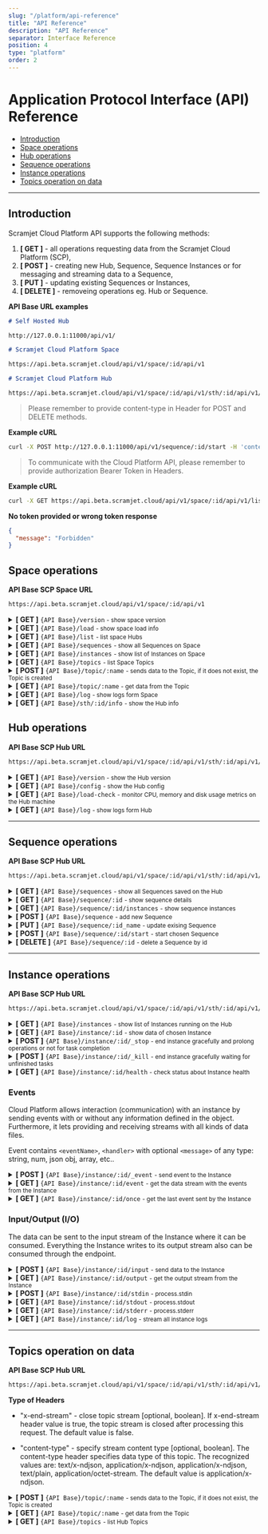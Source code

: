 ```yaml
---
slug: "/platform/api-reference"
title: "API Reference"
description: "API Reference"
separator: Interface Reference
position: 4
type: "platform"
order: 2
---
```


# Application Protocol Interface (API) Reference

- [Introduction](#introduction)
- [Space operations](#hub-operations)
- [Hub operations](#hub-operations)
- [Sequence operations](#sequence-operations)
- [Instance operations](#instance-operations)
- [Topics operation on data](#topics-operation-on-data)

---

## Introduction

Scramjet Cloud Platform API supports the following methods:

1. <strong class="get">[ GET ]</strong> - all operations requesting data from the Scramjet Cloud Platform (SCP),
2. <strong class="post">[ POST ]</strong> - creating new Hub, Sequence, Sequence Instances or for messaging and streaming data to a Sequence,
3. <strong class="put">[ PUT ]</strong> - updating existing Sequences or Instances,
4. <strong class="delete">[ DELETE ]</strong> - removeing operations eg. Hub or Sequence.

**API Base URL examples**

```md
# Self Hosted Hub

http://127.0.0.1:11000/api/v1/

# Scramjet Cloud Platform Space

https://api.beta.scramjet.cloud/api/v1/space/:id/api/v1

# Scramjet Cloud Platform Hub

https://api.beta.scramjet.cloud/api/v1/space/:id/api/v1/sth/:id/api/v1/
```

> Please remember to provide content-type in Header for POST and DELETE methods.

**Example cURL**

```bash
curl -X POST http://127.0.0.1:11000/api/v1/sequence/:id/start -H 'content-type: application/json'
```

> To communicate with the Cloud Platform API, please remember to provide authorization Bearer Token in Headers.

**Example cURL**

```bash
curl -X GET https://api.beta.scramjet.cloud/api/v1/space/:id/api/v1/list -H 'accept: */*' -H 'authorization: Bearer {Token}' -H 'content-type: application/json'
```

**No token provided or wrong token response**

```json
{
  "message": "Forbidden"
}
```

## Space operations

**API Base SCP Space URL**

```bash
https://api.beta.scramjet.cloud/api/v1/space/:id/api/v1
```

<details>
<summary>
    <strong className="get">[ GET ]</strong>  <code>&#123;API Base&#125;/version</code> <small>- show space version</small>
</summary>

**Parameters**

<small>No parameters</small>

**Responses**

<small>Status: <code>200</code> - Success</small>

```json
{
  "service": "@scramjet/manager",
  "apiVersion": "v1",
  "version": "0.22.0",
  "build": "8b39d26"
}
```

</details>

<details>
<summary>
    <strong className="get">[ GET ]</strong>  <code>&#123;API Base&#125;/load</code> <small>- show space load info</small>
</summary>

**Parameters**

<small>No parameters</small>

**Responses**

<small>Status: <code>200</code> - Success</small>

```json
{
  "avgLoad": 0.15,
  "currentLoad": 10.34503968983302,
  "memFree": 27063754752,
  "memUsed": 16267390976,
  "fsSize": [
    {
      "fs": "/dev/mapper/ubuntu--vg-ubuntu--lv",
      "type": "ext4",
      "size": 51716325376,
      "used": 11687919616,
      "available": 37864574976,
      "use": 23.59,
      "mount": "/etc/hosts"
    }
  ]
}
```

</details>

<details>
<summary>
    <strong className="get">[ GET ]</strong>  <code>&#123;API Base&#125;/list</code> <small>- list space Hubs</small>
</summary>

**Parameters**

<small>No parameters</small>

**Responses**

<small>Status: <code>200</code> - Success</small>

```json
[
  {
    "id": "sth-6cd78f999b-ntdtw", 
    "info": {
      "created": "2022-04-07T11:42:59.185Z",
      "lastConnected": "2022-04-07T11:42:59.187Z"
    },
    "healthy": true,
    "isConnectionActive": true
  }
]
```

</details>

<details>
<summary>
    <strong className="get">[ GET ]</strong>  <code>&#123;API Base&#125;/sequences</code> <small>- show all Sequences on Space</small>
</summary>

**Parameters**

<small>No parameters</small>

**Responses**

<small>Status: <code>200</code> - Success</small>

```json
["a54675bd-fed8-4b67-9c3e-47c3302083a7", "00539df4-d0e2-4190-8ea9-52a2a22c3122"]
```

</details>

<details>
<summary>
    <strong className="get">[ GET ]</strong>  <code>&#123;API Base&#125;/instances</code> <small>- show list of Instances on Space</small>
</summary>

**Parameters**

<small>No parameters</small>

**Responses**

<small>Status: <code>200</code> - Success</small>

```json
[
  [
    ["66e0e68f-7ad8-4c90-9233-23748c5f2445"],
    ["bde7e8a1-0aa6-41ae-b922-f29eaf7dbe26"]
  ]
]
```

</details>

<details>
<summary>
    <strong className="get">[ GET ]</strong>  <code>&#123;API Base&#125;/topics</code> <small>- list Space Topics</small>
</summary>

**Parameters**

<small>No parameters</small>

**Responses**

<small>Status: <code>200</code> - Success</small>

```json
[
  {
    "name": "messages-slack",
    "contentType": "application/json",
    "actors": [
      {
        "role": "consumer",
        "type": "host",
        "stream": true,
        "hostId": "sth-1",
        "retired": false
      },
      {
        "role": "consumer",
        "type": "host",
        "stream": true,
        "hostId": "sth-0",
        "retired": false
      }
    ]
  },
  {
    "name": "messages-slack-inbound",
    "contentType": "application/json",
    "actors": [
      {
        "role": "provider",
        "type": "host",
        "stream": true,
        "hostId": "sth-1",
        "retired": false
      },
      {
        "role": "consumer",
        "type": "host",
        "stream": true,
        "hostId": "sth-1",
        "retired": false
      }
    ]
  }
]
```

</details>

<details>
<summary>
    <strong className="post">[ POST ]</strong>  <code>&#123;API Base&#125;/topic/:name​</code> <small>- sends data to the Topic, if it does not exist, the Topic is created</small>
</summary>

**Parameters**

<small>No parameters</small>

**Request Headers**

<small>Content-type: application/x-ndjson</small>

**Responses**

<small>Status: <code>200</code> - Success - when data to topic is sent with the header indicating the end of data</small>
<small>Status: <code>202</code> - accepted - when data to topic is sent without the header indicating the end of data (default)</small>

</details>

<details>
<summary>
    <strong className="get">[ GET ]</strong>  <code>&#123;API Base&#125;/topic/:name​</code> <small>- get data from the Topic</small>
</summary>

**Parameters**

<small>No parameters</small>

**Responses**

<small>Topic data stream.</small>

<small>Status: <code>200</code> - Success</small>

```json
{
  "source": "Twitter",
  "id": "850006245121695778",
  "content": "Natural wetlands make up ~30% of global total CH4 emissions",
  "user": {
    "id": 1234994945,
    "name": "Climate Change Conference",
    "screen_name": "Climate Change"
  }
}
```

</details>

<details>
<summary>
    <strong className="get">[ GET ]</strong>  <code>&#123;API Base&#125;/log</code> <small>- show logs form Space</small>
</summary>

**Parameters**

<small>No parameters</small>

**Responses**

<small>Content-type: application/octet-stream</small>

<small>Status: <code>200</code> - Success</small>

```bash
sth-0: {"level":"TRACE","msg":"Sequence finished with success","ts":1661330645068,"from":"CSIController","Host":{},"data":[0]}
sth-0: {"level":"INFO","msg":"Cleanup completed","ts":1661330645070,"from":"CSIController","Host":{}}
sth-0: {"level":"TRACE","msg":"Instance stopped.","ts":1661330645070,"from":"CSIController","Host":{}}
sth-0: {"level":"TRACE","msg":"Finalizing...","ts":1661330645071,"from":"CSIController","Host":{}}
sth-0: {"level":"DEBUG","msg":"Request","ts":1661330786491,"from":"Host","Host":{},"data":["date: 2022-08-24T08:46:26.491Z, method: GET, url: /api/v1/instances, status: 200"]}
sth-0: {"level":"DEBUG","msg":"Request","ts":1661330786642,"from":"Host","Host":{},"data":["date: 2022-08-24T08:46:26.641Z, method: GET, url: /api/v1/sequences, status: 200"]}
```

</details>

<details>
<summary>
    <strong className="get">[ GET ]</strong>  <code>&#123;API Base&#125;/sth/:id/info</code> <small>- show the Hub info</small>
</summary>

**Parameters**

<small>No parameters</small>

**Responses**

<small>Status: <code>200</code> - Success</small>

```json
{
  "id": "sth-0",
  "info": {
    "created": "2022-07-08T08:54:53.394Z",
    "lastConnected": "2022-07-18T15:10:37.567Z",
    "lastDisconnected": "2022-07-18T15:10:37.323Z"
  },
  "healthy": true,
  "isConnectionActive": true
}
```

</details>

## Hub operations

**API Base SCP Hub URL**

```bash
https://api.beta.scramjet.cloud/api/v1/space/:id/api/v1/sth/:id/api/v1/
```

<details>
<summary>
    <strong className="get">[ GET ]</strong>  <code>&#123;API Base&#125;/version</code> <small>- show the Hub version</small>
</summary>

**Parameters**

<small>No parameters</small>

**Responses**

<small>Status: <code>200</code> - Success</small>

```json
{
  "service": "@scramjet/host",
  "apiVersion": "v1",
  "version": "0.24.2",
  "build": "source"
}
```

</details>

<details>
<summary>
    <strong className="get">[ GET ]</strong>  <code>&#123;API Base&#125;/config</code> <small>- show the Hub config</small>
</summary>

**Parameters**

<small>No parameters</small>

**Responses**

<small>Status: <code>200</code> - Success</small>

```json
{
  "logLevel": "trace",
  "logColors": true,
  "cpmUrl": "mm-api.org-5fa96f7c-058h-9o59-8645-y7d4b0af2717.svc.cluster.local:11000",
  "cpmId": "org-5fa96f7c-058h-9o59-8645-y7d4b0af2717-manager",
  "docker": {
    "prerunner": {
      "image": "scramjetorg/pre-runner:0.24.2",
      "maxMem": 128
    },
    "runner": {
      "image": "",
      "maxMem": 512,
      "exposePortsRange": [30000, 32767],
      "hostIp": "0.0.0.0"
    },
    "runnerImages": {
      "python3": "scramjetorg/runner-py:0.24.2",
      "node": "scramjetorg/runner:0.24.2"
    }
  },
  "identifyExisting": false,
  "host": {
    "hostname": "0.0.0.0",
    "port": 8000,
    "apiBase": "/api/v1",
    "instancesServerPort": 8001,
    "infoFilePath": "/tmp/sth-id.json",
    "id": "sth-0"
  },
  "instanceRequirements": {
    "freeMem": 256,
    "cpuLoad": 10,
    "freeSpace": 128
  },
  "safeOperationLimit": 512,
  "instanceAdapterExitDelay": 9000,
  "runtimeAdapter": "kubernetes",
  "startupConfig": "",
  "exitWithLastInstance": false,
  "heartBeatInterval": 10000,
  "kubernetes": {
    "namespace": "org-5fa96f7c-058h-9o59-8645-y7d4b0af2717",
    "sthPodHost": "sth-0.msth.org-5fa96f7c-058h-9o59-8645-y7d4b0af2717.svc.cluster.local",
    "runnerImages": {
      "python3": "scramjetorg/runner-py:0.24.2",
      "node": "scramjetorg/runner:0.24.2"
    },
    "timeout": "0",
    "runnerResourcesRequestsCpu": "0.01",
    "runnerResourcesRequestsMemory": "8M",
    "runnerResourcesLimitsCpu": "0.565",
    "runnerResourcesLimitsMemory": "1024MB"
  }
}
```

</details>

<details>
<summary>
    <strong className="get">[ GET ]</strong>  <code>&#123;API Base&#125;/load-check</code> <small>- monitor CPU, memory and disk usage metrics on the Hub machine</small>
</summary>

**Parameters**

<small>No parameters</small>

**Responses**

<small>Status: <code>200</code> - Success</small>

```json
{
  "avgLoad": 0.04,
  "currentLoad": 2.34338747099768,
  "memFree": 26667257856,
  "memUsed": 16138383360,
  "fsSize": [
    {
      "fs": "/dev/mapper/ubuntu--vg-ubuntu--lv",
      "type": "ext4",
      "size": 51716325376,
      "used": 11699834880,
      "available": 37852659712,
      "use": 23.61,
      "mount": "/etc/hosts"
    }
  ]
}
```

</details>

<details>
<summary>
    <strong className="get">[ GET ]</strong>  <code>&#123;API Base&#125;/log</code> <small>- show logs form Hub</small>
</summary>

**Parameters**

<small>No parameters</small>

**Responses**

<small>Content-type: application/octet-stream</small>

<small>Status: <code>200</code> - Success</small>

```bash
{"level":"TRACE","msg":"Sequence finished with success","ts":1661330645068,"from":"CSIController","Host":{},"data":[0]}
{"level":"INFO","msg":"Cleanup completed","ts":1661330645070,"from":"CSIController","Host":{}}
{"level":"TRACE","msg":"Instance stopped.","ts":1661330645070,"from":"CSIController","Host":{}}
{"level":"TRACE","msg":"Finalizing...","ts":1661330645071,"from":"CSIController","Host":{}}
{"level":"DEBUG","msg":"Request","ts":1661330786491,"from":"Host","Host":{},"data":["date: 2022-08-24T08:46:26.491Z, method: GET, url: /api/v1/instances, status: 200"]}
{"level":"DEBUG","msg":"Request","ts":1661330786642,"from":"Host","Host":{},"data":["date: 2022-08-24T08:46:26.641Z, method: GET, url: /api/v1/sequences, status: 200"]}
```

</details>

---

## Sequence operations

**API Base SCP Hub URL**

```bash
https://api.beta.scramjet.cloud/api/v1/space/:id/api/v1/sth/:id/api/v1/
```

<details>
<summary>
    <strong className="get">[ GET ]</strong>  <code>&#123;API Base&#125;/sequences</code> <small>- show all Sequences saved on the Hub</small>
</summary>

**Parameters**

<small>No parameters</small>

**Responses**

<small>Status: <code>200</code> - Success</small>

```json
[
  {
    "id": "a54675bd-fed8-4b67-9c3e-47c3302083a7",
    "config": {
      "type": "kubernetes",
      "entrypointPath": "index.js",
      "version": "0.13.1",
      "name": "@scramjet/simple-counter-js",
      "id": "a54675bd-fed8-4b67-9c3e-47c3302083a7",
      "description": "Simple counter",
      "author": "Scramjet",
      "keywords": ["counter"],
      "args": [ 1, { "magicKey": "'Lorem'" }, "Ipsum" ],
      "repository": "github:scramjetorg/transform-hub",
      "sequenceDir": "/root/.scramjet_k8s_sequences/a54675bd-fed8-4b67-9c3e-47c3302083a7",
      "engines": {
        "node": ">=14"
      }
    },
    "instances": []
  },
  {
    "id": "00539df4-d0e2-4190-8ea9-52a2a22c3122",
    "config": {
      "type": "kubernetes",
      "entrypointPath": "./index",
      "version": "0.13.1",
      "name": "@scramjet/hello",
      "id": "00539df4-d0e2-4190-8ea9-52a2a22c3122",
      "description": "Hello world",
      "author": "Scramjet",
      "keywords": ["hello", "streaming", "start"],
      "repository": {
        "type": "git",
        "url": "https://github.com/scramjetorg/transform-hub.git"
      }
      "sequenceDir": "/root/.scramjet_k8s_sequences/00539df4-d0e2-4190-8ea9-52a2a22c3122",
      "engines": {}
    },
    "instances": ["bde7e8a1-0aa6-41ae-b922-f29eaf7dbe26"]
  }
]
```

</details>

<details>
<summary>
    <strong className="get">[ GET ]</strong>  <code>&#123;API Base&#125;/sequence/:id</code> <small>- show sequence details</small>
</summary>

**Parameters**

<small>No parameters</small>

**Responses**

<small>Status: <code>200</code> - Success</small>

```json
{
  "id": "4f63ca71-74fd-481e-accd-1fd9e20fd09f",
  "config": {
    "type": "kubernetes",
    "entrypointPath": "index.js",
    "version": "0.22.0",
    "name": "@scramjet/hello",
    "id": "4f63ca71-74fd-481e-accd-1fd9e20fd09f",
    "sequenceDir": "/root/.scramjet_k8s_sequences/4f63ca71-74fd-481e-accd-1fd9e20fd09f",
    "engines": {
      "node": ">=10"
    }
  },
  "instances": [
    "b4a1243f-1747-4c97-8b35-ca9d57ead48c"
  ]
}
```

**Responses**

<small>Status <code>404</code> - Not Found</small>

```json
{
  "error": "Sequence 74bb441e-a456-4f6e-a66b-3026b9543a35 not found"
}
```

</details>

<details>
<summary>
    <strong className="get">[ GET ]</strong>  <code>&#123;API Base&#125;/sequence/:id/instances</code> <small>- show sequence instances</small>
</summary>

**Parameters**

<small>No parameters</small>

**Responses**

<small>Status: <code>200</code> - Success</small>

```json
[
  "e70b87a1-7c53-4317-b720-66e4e2b5af04",
  "2a9e9fb9-bdc8-4638-b8a1-0ad4e71eee70"
]
```

**Responses**

<small>Status <code>404</code> - Not Found</small>

```json
{
  "error": "Sequence 74bb441e-a456-4f6e-a66b-3026b9543a35 not found"
}
```

</details>

<details>
<summary>
    <strong className="post">[ POST ]</strong> <code>&#123;API Base&#125;/sequence</code> <small>- add new Sequence</small>
</summary>

**Parameters**

| Name      | Description                         | Type   | Required |
| --------- | ----------------------------------- | ------ | -------- |
| file      | compressed package in tar.gz format | binary | yes      |
| appConfig | additional package.json config file | json   | no       |
| x-name    | alias name for sequence             | header | no       |

**Responses**

<small>Status: <code>200</code> - OK</small>

```json
{
  "id": "2c3068e5-7c74-45bb-a017-1979c41fc6d0" // sequence id
}
```

<small>Status <code>405</code> - Method Not Allowed</small>

```json
{
  "error": "Sequence with name <sequenceName> already exist"
}
```

<small>Status <code>422</code> - Unprocessable Entity</small>

```json
{
  "error": Error | string | unknown 
}
```

</details>

<details>
<summary>
    <strong className="put">[ PUT ]</strong> <code>&#123;API Base&#125;/sequence/:id_name</code> <small>- update exising Sequence</small>
</summary>

**Parameters**

<small>No parameters</small>

**Responses**

<small>Status: <code>200</code> - OK</small>

```json
{
  "id": "2c3068e5-7c74-45bb-a017-1979c41fc6d0" // sequence id
}
```

<small>Status <code>404</code> - Not Found</small>

```json
{
  "error": "Sequence with name <:id_name> not found"
}
```

<small>Status <code>409</code> - Conflict</small>

```json
{
  "error": "Sequence with name <sequenceName> already exists"
}

<small>Status <code>422</code> - Unprocessable Entity</small>

```json
{
  "error": Error | string | unknown 
}
```

</details>

<details>
<summary>
    <strong className="post">[ POST ]</strong> <code>&#123;API Base&#125;/sequence/:id/start</code> <small>- start chosen Sequence</small>
</summary>

**Parameters**

| Name      | Description                                           | Type | Required |
| --------- | ----------------------------------------------------- | ---- | -------- |
| appConfig | additional package.json config file                   | json | no       |
| args      | additional arguments that instance should starts with | json | no       |

**Responses**

<small>Status: <code>200</code> - Success</small>

```json
{
  "message": "Sequence c9803353-f44e-4e75-8b2e-11a8b07924c7 starting"
  "id": "c9803353-f44e-4e75-8b2e-11a8b07924c7",
}
```

<small>Status <code>400</code> - Bad request</small>

```json
{
  "error": Error | string | unknown
}
```

<small>Status <code>404</code> - Not Found</small>

```json
{
  "error": "Sequence c9803353-f44e-4e75-8b2e-11a8b07924c7 not found"
}
```

<small>Status <code>507</code> - Insufficient Space on Resource</small>

```json
{
  "error": "Insufficient Space on Resource"
}
```

</details>

<details>
<summary>
    <strong className="delete">[ DELETE ]</strong> <code>&#123;API Base&#125;/sequence/:id</code> <small>- delete a Sequence by id</small>
</summary>
Note: If Instance is started from a given Sequence, Sequence can not be removed

**Parameters**

<small>No parameters</small>

**Responses**

<small>Status: <code>200</code> - Success</small>

```json
{
  "id": "a54675bd-fed8-4b67-9c3e-47c3302083a7"
}
```

<small>Status <code>404</code> - Not found </small>

```json
{
  "error": "Sequence a54675bd-fed8-4b67-9c3e-47c3302083a7 not found"
}
```

<small>Status <code>409</code> - Conflict - the instance is still running</small>

```json
{
  "error": "Can't remove- Sequence in use"
}
```

<small>Status <code>500</code> - Internal server error</small>

```json
{
  "error": "Error removing Sequence: <error>"
}
```

</details>

---

## Instance operations

**API Base SCP Hub URL**

```bash
https://api.beta.scramjet.cloud/api/v1/space/:id/api/v1/sth/:id/api/v1/
```

<details>
<summary>
    <strong className="get">[ GET ]</strong>  <code>&#123;API Base&#125;/instances</code> <small>- show list of Instances running on the Hub</small>
</summary>

**Parameters**

<small>No parameters</small>

**Responses**

<small>Status: <code>200</code> - Success</small>

```json
[
  {
    "id": "bde7e8a1-0aa6-41ae-b922-f29eaf7dbe26",
    "appConfig": {},
    "sequence": "00539df4-d0e2-4190-8ea9-52a2a22c3122",
    "created": "2022-07-19T21:07:11.043Z",
    "started": "2022-07-19T21:07:13.668Z",
    "status": "running"
  },
  {
    "id": "217ff6c1-2054-46e4-8f69-d5151cd313a7",
    "appConfig": {},
    "sequence": "00539df4-d0e2-4190-8ea9-52a2a22c3122",
    "created": "2022-07-19T22:08:46.577Z",
    "started": "2022-07-19T22:08:49.121Z",
    "status": "running"
  },
  {
    "id": "fe314445-ccd7-41f5-bff4-37163cd21940",
    "appConfig": {},
    "sequence": "a54675bd-fed8-4b67-9c3e-47c3302083a7",
    "created": "2022-07-19T22:09:36.852Z",
    "started": "2022-07-19T22:09:39.444Z",
    "status": "running"
  }
]
```

</details>

<details>
<summary>
    <strong className="get">[ GET ]</strong> <code>&#123;API Base&#125;/instance/:id</code> <small>- show data of chosen Instance</small>
</summary>

**Parameters**

<small>No parameters</small>

**Responses**

<small>Status <code>200</code> - Success </small>

```json
{
  "id": "bde7e8a1-0aa6-41ae-b922-f29eaf7dbe26",
  "appConfig": {},
  "sequence": "00539df4-d0e2-4190-8ea9-52a2a22c3122",
  "created": "2022-07-19T21:07:11.043Z",
  "started": "2022-07-19T21:07:13.668Z",
  "status": "running"
}
```

<small>Status <code>404</code> - Not found </small>

```json
{
  "error": "Instance a54675bd-fed8-4b67-9c3e-47c3302083a7 not found"
}
```

</details>

<details>
<summary>
    <strong className="post">[ POST ]</strong> <code>&#123;API Base&#125;/instance/:id/_stop</code> <small>- end instance gracefully and prolong operations or not for task completion​</small>
</summary>

**Parameters**

| Name             | Description                                                                     | Type    | Required |
| ---------------- | ------------------------------------------------------------------------------- | ------- | -------- |
| timeout          | The number of milliseconds before the Instance will be killed. Default: 7000ms. | number  | no       |
| canCallKeepalive | If set to true, the instance will prolong the running. Default: false.          | boolean | no       |

**Responses**

<small>Status <code>202</code> - Accepted </small>

```json
{
  "id": "178ed84a-78eb-489e-b3be-870b201ffe1f",
  "appConfig": {},
  "sequenceArgs": [],
  "sequence": "ce5538ac-944b-4e6c-9e0b-46b1e36ad500",
  "sequenceInfo": {
    "id": "ce5538ac-944b-4e6c-9e0b-46b1e36ad500",
    "config": {
      "type": "docker",
      "container": {
        "image": "scramjetorg/runner:0.28.1",
        "maxMem": 512,
        "exposePortsRange": [
          30000,
          32767
        ],
        "hostIp": "0.0.0.0"
      },
      "name": "@scramjet/hexdump",
      "version": "0.22.0",
      "engines": {
        "node": ">=10"
      },
      "config": {},
      "sequenceDir": "/package",
      "entrypointPath": "index.js",
      "id": "ce5538ac-944b-4e6c-9e0b-46b1e36ad500",
      "description": "Application to produce hexdump from input",
      "author": "Eryk <open-source@scramjet.org>",
      "keywords": [
        "dump",
        "hex",
        "streaming"
      ],
      "args": [ 1, { "magicKey": "'Lorem'" }, "Ipsum" ],
      "repository": {
        "type": "git",
        "url": "https://github.com/scramjetorg/transform-hub.git"
      },
    }
  },
  "created": "2022-09-06T10:16:23.456Z",
  "started": "2022-09-06T10:16:24.383Z",
  "status": "stopping"
}
```

<small>Status <code>400</code> - Bad request </small>

```json
{
  "error": "Invalid timeout format"
}
```

```json
{
  "error":  "Invalid canCallKeepalive format"
}
```

<small>Status <code>404</code> - Not found </small>

```json
{
  "error": "Instance a54675bd-fed8-4b67-9c3e-47c3302083a7 not found"
}
```

</details>

<details>
<summary>
    <strong className="post">[ POST ]</strong>  <code>&#123;API Base&#125;/instance/:id/_kill</code> <small>- end instance gracefully waiting for unfinished tasks</small>
</summary>

**Parameters**

<small>No parameters</small>

**Responses**

<small>Status: <code>202</code> - accepted</small>

```json
{
  "id": "3e9038ce-1144-4b5b-881b-7bc0f31271df",
  "appConfig": {},
  "sequenceArgs": [],
  "sequence": "2fa97993-72eb-43bc-b78b-59e723de5eea",
  "sequenceInfo": {
    "id": "2fa97993-72eb-43bc-b78b-59e723de5eea",
    "config": {
      "type": "docker",
      "container": {
        "image": "scramjetorg/runner:0.28.1",
        "maxMem": 512,
        "exposePortsRange": [
          30000,
          32767
        ],
        "hostIp": "0.0.0.0"
      },
      "name": "@scramjet/hexdump",
      "version": "0.22.0",
      "engines": {
        "node": ">=10"
      },
      "config": {},
      "sequenceDir": "/package",
      "entrypointPath": "index.js",
      "id": "2fa97993-72eb-43bc-b78b-59e723de5eea",
      "description": "Application to produce hexdump from input",
      "author": "Eryk <open-source@scramjet.org>",
      "keywords": [
        "dump",
        "hex",
        "streaming"
      ],
      "args": [ 1, { "magicKey": "'Lorem'" }, "Ipsum" ],
      "repository": {
        "type": "git",
        "url": "https://github.com/scramjetorg/transform-hub.git"
      }
    }
  },
  "created": "2022-09-06T10:31:57.821Z",
  "started": "2022-09-06T10:31:58.756Z",
  "status": "killing"
}
```

<small>Status <code>400</code> - Bad request </small>

```json
{
  "error": "Invalid removeImmediately format"
}
```

<small>Status <code>404</code> - Not found </small>

```json
{
  "error": "Instance a54675bd-fed8-4b67-9c3e-47c3302083a7 not found"
}
```

</details>
<details>
<summary>
    <strong className="get">[ GET ]</strong>  <code>&#123;API Base&#125;/instance/:id/health</code> <small>- check status about Instance health</small>
</summary>

**Parameters**

<small>No parameters</small>

**Responses**

<small>Status: <code>200</code> - Success</small>

```json
{
  "healthy": true
}
```

<small>Status <code>404</code> - Not found </small>

```json
{
  "error": "Instance a54675bd-fed8-4b67-9c3e-47c3302083a7 not found"
}
```

</details>

### Events

Cloud Platform allows interaction (communication) with an instance by sending events with or without any information defined in the object​. Furthermore, it lets providing and receiving streams with all kinds of data files.

Event contains `<eventName>`, `<handler>` with optional `<message>` of any type: string, num, json obj, array, etc..

<details>
<summary>
    <strong className="post">[ POST ]</strong>  <code>&#123;API Base&#125;/instance/:id/_event</code> <small>- send event to the Instance</small>
</summary>

**Parameters**

| Name        | Type     | Description                  | Required |
| :---------- | :------- | ---------------------------- | -------- |
| `eventName` | `string` | Name of an event             | true     |
| `message`   | `string` | JSON formatted event payload | false    |

**Responses**

<small>Content-type: application/octet-stream</small>

<small>Status <code>404</code> - Not found </small>

```json
{
  "error": "Instance a54675bd-fed8-4b67-9c3e-47c3302083a7 not found"
}
```

</details>

<details>
<summary>
    <strong className="get">[ GET ]</strong>  <code>&#123;API Base&#125;/instance/:id/event</code> <small>- get the data stream with the events from the Instance</small>
</summary>

**Parameters**

<small>No parameters</small>

**Responses**

<small>Content-type: application/octet-stream</small>

<small>Status <code>404</code> - Not found </small>

```json
{
  "error": "Instance a54675bd-fed8-4b67-9c3e-47c3302083a7 not found"
}
```

</details>

<details>
<summary>
    <strong className="get">[ GET ]</strong>  <code>&#123;API Base&#125;/instance/:id/once</code> <small>- get the last event sent by the Instance</small>
</summary>

**Parameters**

<small>No parameters</small>

**Responses**

<small>Content-type: application/octet-stream</small>

<small>Status <code>404</code> - Not found </small>

```json
{
  "error": "Instance a54675bd-fed8-4b67-9c3e-47c3302083a7 not found"
}
```

</details>

### Input/Output (I/O)

The data can be sent to the input stream of the Instance where it can be consumed. Everything the Instance writes to its output stream also can be consumed through the endpoint.

<details>
<summary>
    <strong className="post">[ POST ]</strong>  <code>&#123;API Base&#125;/instance/:id/input</code> <small>- send data to the Instance</small>
</summary>

**Parameters**

<small>No parameters</small>

**Responses**

<small>Status: <code>200</code> - Success</small>

<small>Status <code>404</code> - Not found </small>

```json
{
  "error": "Instance a54675bd-fed8-4b67-9c3e-47c3302083a7 not found"
}
```

<small>Status <code>405</code> - Method Not Allowed. This status code is returned when the Instance expects the input to be provided from the Topic API. </small>

```json
{
  "error": "Input provided in other way"
}
```

<small>Status <code>406</code> - Not Acceptable. Expected content-type in request header </small>

```json
{
  "error": "Content-Type must be defined"
}
```

</details>

<details>
<summary>
    <strong className="get">[ GET ]</strong>  <code>&#123;API Base&#125;/instance/:id/output</code> <small>- get the output stream from the Instance</small>
</summary>

**Parameters**

<small>No parameters</small>

**Responses**

<small>Content-type: application/octet-stream</small>

<small>Status <code>404</code> - Not found </small>

```json
{
  "error": "Instance a54675bd-fed8-4b67-9c3e-47c3302083a7 not found"
}
```

</details>

<details>
<summary>
    <strong className="post">[ POST ]</strong>  <code>&#123;API Base&#125;/instance/:id/stdin​</code> <small>- process.stdin</small>
</summary>

**Parameters**

<small>No parameters</small>

**Responses**

<small>Status: <code>200</code> - Success</small>

<small>Status <code>404</code> - Not found </small>

```json
{
  "error": "Instance a54675bd-fed8-4b67-9c3e-47c3302083a7 not found"
}
```

</details>

<details>
<summary>
    <strong className="get">[ GET ]</strong>  <code>&#123;API Base&#125;/instance/:id/stdout</code> <small>- process.stdout</small>
</summary>

**Parameters**

<small>No parameters</small>

**Responses**

<small>Content-type: application/octet-stream</small>

<small>Status <code>404</code> - Not found </small>

```json
{
  "error": "Instance a54675bd-fed8-4b67-9c3e-47c3302083a7 not found"
}
```

</details>

<details>
<summary>
    <strong className="get">[ GET ]</strong>  <code>&#123;API Base&#125;/instance/:id/stderr</code> <small>- process.stderr</small>
</summary>

**Parameters**

<small>No parameters</small>

**Responses**

<small>Content-type: application/octet-stream</small>

<small>Status <code>404</code> - Not found </small>

```json
{
  "error": "Instance a54675bd-fed8-4b67-9c3e-47c3302083a7 not found"
}
```

</details>

<details>
<summary>
    <strong className="get">[ GET ]</strong>  <code>&#123;API Base&#125;/instance/:id/log</code> <small>- stream all instance logs</small>
</summary>

**Parameters**

<small>No parameters</small>

**Responses**

<small>Status: <code>200</code> - Success</small>

<small>Content-type: application/octet-stream</small>

```bash
2021-11-19T16:12:22.948Z log (Sequence) 42
2021-11-19T16:12:23.949Z log (Sequence) 41
2021-11-19T16:12:24.950Z log (Sequence) 40
2021-11-19T16:12:25.951Z log (Sequence) 39
2021-11-19T16:12:26.952Z log (Sequence) 38
2021-11-19T16:12:27.952Z log (Sequence) 37
2021-11-19T16:12:28.953Z log (Sequence) 36
2021-11-19T16:12:29.953Z log (Sequence) 35
```

<small>Status <code>404</code> - Not found </small>

```json
{
  "error": "Instance a54675bd-fed8-4b67-9c3e-47c3302083a7 not found"
}
```

</details>

---

## Topics operation on data

**API Base SCP Hub URL**

```bash
https://api.beta.scramjet.cloud/api/v1/space/:id/api/v1/sth/:id/api/v1/
```

**Type of Headers**

- "x-end-stream" - close topic stream [optional, boolean]. If x-end-stream header value is true, the topic stream is closed after processing this request. The default value is false.

- "content-type" - specify stream content type [optional, boolean]. The content-type header specifies data type of this topic.
  The recognized values are: text/x-ndjson, application/x-ndjson, application/x-ndjson, text/plain, application/octet-stream. The default value is application/x-ndjson.​

<details>
<summary>
    <strong className="post">[ POST ]</strong>  <code>&#123;API Base&#125;/topic/:name​</code> <small>- sends data to the Topic, if it does not exist, the Topic is created</small>
</summary>

**Parameters**

<small>No parameters</small>

**Request Headers**

<small>Content-type: application/x-ndjson</small>

**Responses**

<small>Status: <code>200</code> - Success - when data to topic is sent with the header indicating the end of data</small>
<small>Status: <code>202</code> - accepted - when data to topic is sent without the header indicating the end of data (default)</small>

</details>

<details>
<summary>
    <strong className="get">[ GET ]</strong>  <code>&#123;API Base&#125;/topic/:name​</code> <small>- get data from the Topic</small>
</summary>

**Parameters**

<small>No parameters</small>

**Responses**

<small>Topic data stream.</small>

<small>Status: <code>200</code> - Success</small>

```json
{
  "source": "Twitter",
  "id": "850006245121695778",
  "content": "Natural wetlands make up ~30% of global total CH4 emissions",
  "user": {
    "id": 1234994945,
    "name": "Climate Change Conference",
    "screen_name": "Climate Change"
  }
}
```

</details>

<details>
<summary>
    <strong className="get">[ GET ]</strong>  <code>&#123;API Base&#125;/topics</code> <small>- list Hub Topics</small>
</summary>

**Parameters**

<small>No parameters</small>

**Responses**

<small>Status: <code>200</code> - Success</small>

```json
[
  {
    "contentType": "application/x-ndjson",
    "topic": "delay-test-4"
  },
  {
    "contentType": "",
    "localProvider": "1fcbde43-c28c-420a-a724-9ece860d655a",
    "topic": "messages-slack-inbound"
  },
  {
    "contentType": "",
    "localProvider": "5a8029f8-220e-4ed5-b981-9f3347cf1545",
    "topic": "messages-slack-outbound"
  }
]
```

</details>
